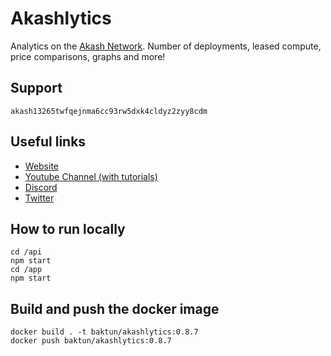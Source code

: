 # Akashlytics

Analytics on the [Akash Network](https://akash.network/). Number of deployments, leased compute, price comparisons, graphs and more!

## Support

`akash13265twfqejnma6cc93rw5dxk4cldyz2zyy8cdm`

## Useful links

- [Website](https://www.akashlytics.com/deploy)
- [Youtube Channel (with tutorials)](https://www.youtube.com/channel/UC1rgl1y8mtcQoa9R_RWO0UA)
- [Discord](https://discord.gg/rXDFNYnFwv)
- [Twitter](https://twitter.com/thereisnomax)

## How to run locally

```
cd /api
npm start
cd /app
npm start
```

## Build and push the docker image

```
docker build . -t baktun/akashlytics:0.8.7
docker push baktun/akashlytics:0.8.7
```
